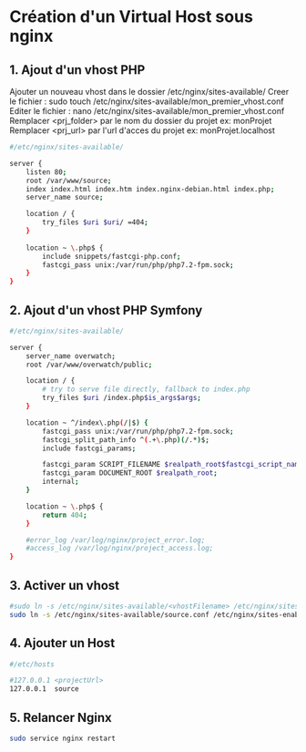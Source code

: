 # Création d'un Virtual Host sous nginx

## 1. Ajout d'un vhost PHP
Ajouter un nouveau vhost dans le dossier /etc/nginx/sites-available/
Creer le fichier : sudo touch /etc/nginx/sites-available/mon_premier_vhost.conf
Editer le fichier : nano /etc/nginx/sites-available/mon_premier_vhost.conf
Remplacer <prj_folder> par le nom du dossier du projet ex: monProjet
Remplacer <prj_url> par l'url d'acces du projet ex: monProjet.localhost

```sh
#/etc/nginx/sites-available/

server {         
	listen 80;          
	root /var/www/source;
	index index.html index.htm index.nginx-debian.html index.php;
	server_name source;

	location / {
		try_files $uri $uri/ =404;
	}
	
	location ~ \.php$ {
		include snippets/fastcgi-php.conf;
		fastcgi_pass unix:/var/run/php/php7.2-fpm.sock;
	}
}
```

## 2. Ajout d'un vhost PHP Symfony

```sh
#/etc/nginx/sites-available/

server {
    server_name overwatch;
    root /var/www/overwatch/public;

    location / {
        # try to serve file directly, fallback to index.php
        try_files $uri /index.php$is_args$args;
    }

    location ~ ^/index\.php(/|$) {
        fastcgi_pass unix:/var/run/php/php7.2-fpm.sock;
        fastcgi_split_path_info ^(.+\.php)(/.*)$;
        include fastcgi_params;

        fastcgi_param SCRIPT_FILENAME $realpath_root$fastcgi_script_name;
        fastcgi_param DOCUMENT_ROOT $realpath_root;
        internal;
    }

    location ~ \.php$ {
        return 404;
    }

    #error_log /var/log/nginx/project_error.log;
    #access_log /var/log/nginx/project_access.log;
}
```

## 3. Activer un vhost

```sh
#sudo ln -s /etc/nginx/sites-available/<vhostFilename> /etc/nginx/sites-enabled/<vhostFilename>
sudo ln -s /etc/nginx/sites-available/source.conf /etc/nginx/sites-enabled/source.conf
```

## 4. Ajouter un Host

```sh
#/etc/hosts

#127.0.0.1 <projectUrl>
127.0.0.1  source
```

## 5. Relancer Nginx

```sh
sudo service nginx restart
```
